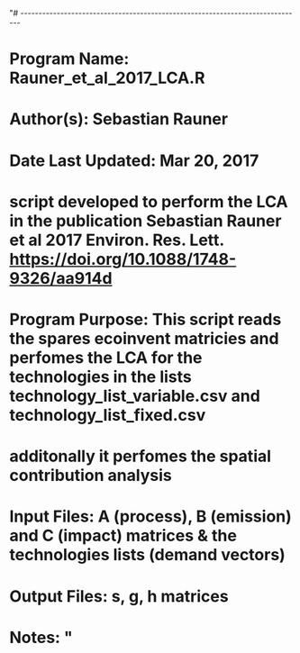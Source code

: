 "# ------------------------------------------------------------------------------
# Program Name: Rauner_et_al_2017_LCA.R
# Author(s): Sebastian Rauner 
# Date Last Updated: Mar 20, 2017 
# script developed to perform the LCA in the publication Sebastian Rauner et al 2017 Environ. Res. Lett. https://doi.org/10.1088/1748-9326/aa914d
# Program Purpose: This script reads the spares ecoinvent matricies and perfomes the LCA for the technologies in the lists technology_list_variable.csv and technology_list_fixed.csv
# additonally it perfomes the spatial contribution analysis
# Input Files: A (process), B (emission) and C (impact) matrices & the technologies lists (demand vectors)
# Output Files: s, g, h matrices
# Notes: " 
